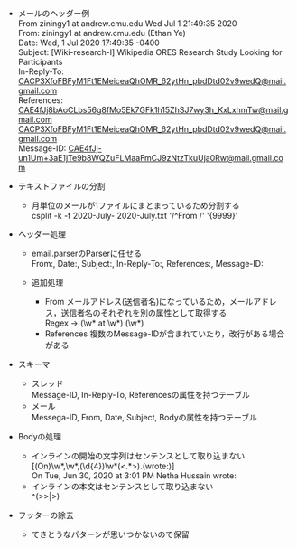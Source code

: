 * メールのヘッダー例  
  From ziningy1 at andrew.cmu.edu  Wed Jul  1 21:49:35 2020  
  From: ziningy1 at andrew.cmu.edu (Ethan Ye)  
  Date: Wed, 1 Jul 2020 17:49:35 -0400  
  Subject: [Wiki-research-l] Wikipedia ORES Research Study Looking for  
	Participants  
  In-Reply-To: <CACP3XfoFBFyM1Ft1EMeiceaQhOMR_62ytHn_pbdDtd02v9wedQ@mail.gmail.com>  
  References: <CAE4fJj8bAoCLbs56g8fMo5Ek7GFk1h15ZhSJ7wy3h_KxLxhmTw@mail.gmail.com>  
   <CACP3XfoFBFyM1Ft1EMeiceaQhOMR_62ytHn_pbdDtd02v9wedQ@mail.gmail.com>  
  Message-ID: <CAE4fJj-un1Um+3aE1jTe9b8WQZuFLMaaFmCJ9zNtzTkuUja0Rw@mail.gmail.com>  

* テキストファイルの分割  
  * 月単位のメールが1ファイルにまとまっているため分割する  
    csplit -k -f 2020-July- 2020-July.txt '/^From /' '{9999}'


* ヘッダー処理  
  * email.parserのParserに任せる  
    From:, Date:, Subject:, In-Reply-To:, References:, Message-ID:

  * 追加処理  
    * From
    メールアドレス(送信者名)になっているため，メールアドレス，送信者名のそれぞれを別の属性として取得する    
    Regex -> (\w* at \w*) \(\w*\)  
    * References
      複数のMessage-IDが含まれていたり，改行がある場合がある

* スキーマ
  * スレッド  
    Message-ID, In-Reply-To, Referencesの属性を持つテーブル
  * メール  
    Messega-ID, From, Date, Subject, Bodyの属性を持つテーブル

* Bodyの処理  
  * インラインの開始の文字列はセンテンスとして取り込まない  
    [(On)\w*,\w*,(\d{4})\w*(<.*>).(wrote:)]  
    On Tue, Jun 30, 2020 at 3:01 PM Netha Hussain <nethahussain at gmail.com> wrote:  
  * インラインの本文はセンテンスとして取り込まない  
    ^(>>|>)

* フッターの除去
  * てきとうなパターンが思いつかないので保留
